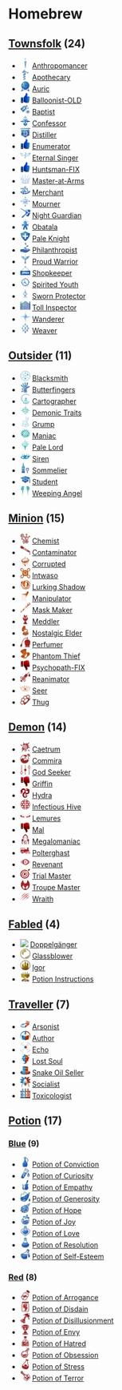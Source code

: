 # Homebrew

## [Townsfolk](Townsfolk) (24)
- ![](Townsfolk/Anthropomancer/.image_small.png) [Anthropomancer](Townsfolk/Anthropomancer)
- ![](Townsfolk/Apothecary/.image_small.png) [Apothecary](Townsfolk/Apothecary)
- ![](Townsfolk/Auric/.image_small.png) [Auric](Townsfolk/Auric)
- ![](Townsfolk/.image_small.png) [Balloonist-OLD](Townsfolk/Balloonist-OLD)
- ![](Townsfolk/Baptist/.image_small.png) [Baptist](Townsfolk/Baptist)
- ![](Townsfolk/Confessor/.image_small.png) [Confessor](Townsfolk/Confessor)
- ![](Townsfolk/Distiller/.image_small.png) [Distiller](Townsfolk/Distiller)
- ![](Townsfolk/.image_small.png) [Enumerator](Townsfolk/Enumerator)
- ![](Townsfolk/Eternal%20Singer/.image_small.png) [Eternal Singer](Townsfolk/Eternal%20Singer)
- ![](Townsfolk/.image_small.png) [Huntsman-FIX](Townsfolk/Huntsman-FIX)
- ![](Townsfolk/Master-at-Arms/.image_small.png) [Master-at-Arms](Townsfolk/Master-at-Arms)
- ![](Townsfolk/Merchant/.image_small.png) [Merchant](Townsfolk/Merchant)
- ![](Townsfolk/Mourner/.image_small.png) [Mourner](Townsfolk/Mourner)
- ![](Townsfolk/Night%20Guardian/.image_small.png) [Night Guardian](Townsfolk/Night%20Guardian)
- ![](Townsfolk/Obatala/.image_small.png) [Obatala](Townsfolk/Obatala)
- ![](Townsfolk/Pale%20Knight/.image_small.png) [Pale Knight](Townsfolk/Pale%20Knight)
- ![](Townsfolk/Philanthropist/.image_small.png) [Philanthropist](Townsfolk/Philanthropist)
- ![](Townsfolk/Proud%20Warrior/.image_small.png) [Proud Warrior](Townsfolk/Proud%20Warrior)
- ![](Townsfolk/Shopkeeper/.image_small.png) [Shopkeeper](Townsfolk/Shopkeeper)
- ![](Townsfolk/Spirited%20Youth/.image_small.png) [Spirited Youth](Townsfolk/Spirited%20Youth)
- ![](Townsfolk/Sworn%20Protector/.image_small.png) [Sworn Protector](Townsfolk/Sworn%20Protector)
- ![](Townsfolk/Toll%20Inspector/.image_small.png) [Toll Inspector](Townsfolk/Toll%20Inspector)
- ![](Townsfolk/Wanderer/.image_small.png) [Wanderer](Townsfolk/Wanderer)
- ![](Townsfolk/Weaver/.image_small.png) [Weaver](Townsfolk/Weaver)

## [Outsider](Outsider) (11)
- ![](Outsider/Blacksmith/.image_small.png) [Blacksmith](Outsider/Blacksmith)
- ![](Outsider/Butterfingers/.image_small.png) [Butterfingers](Outsider/Butterfingers)
- ![](Outsider/Cartographer/.image_small.png) [Cartographer](Outsider/Cartographer)
- ![](Outsider/Demonic%20Traits/.image_small.png) [Demonic Traits](Outsider/Demonic%20Traits)
- ![](Outsider/Grump/.image_small.png) [Grump](Outsider/Grump)
- ![](Outsider/Maniac/.image_small.png) [Maniac](Outsider/Maniac)
- ![](Outsider/Pale%20Lord/.image_small.png) [Pale Lord](Outsider/Pale%20Lord)
- ![](Outsider/Siren/.image_small.png) [Siren](Outsider/Siren)
- ![](Outsider/Sommelier/.image_small.png) [Sommelier](Outsider/Sommelier)
- ![](Outsider/Student/.image_small.png) [Student](Outsider/Student)
- ![](Outsider/Weeping%20Angel/.image_small.png) [Weeping Angel](Outsider/Weeping%20Angel)

## [Minion](Minion) (15)
- ![](Minion/Chemist/.image_small.png) [Chemist](Minion/Chemist)
- ![](Minion/Contaminator/.image_small.png) [Contaminator](Minion/Contaminator)
- ![](Minion/Corrupted/.image_small.png) [Corrupted](Minion/Corrupted)
- ![](Minion/Intwaso/.image_small.png) [Intwaso](Minion/Intwaso)
- ![](Minion/Lurking%20Shadow/.image_small.png) [Lurking Shadow](Minion/Lurking%20Shadow)
- ![](Minion/Manipulator/.image_small.png) [Manipulator](Minion/Manipulator)
- ![](Minion/Mask%20Maker/.image_small.png) [Mask Maker](Minion/Mask%20Maker)
- ![](Minion/Meddler/.image_small.png) [Meddler](Minion/Meddler)
- ![](Minion/Nostalgic%20Elder/.image_small.png) [Nostalgic Elder](Minion/Nostalgic%20Elder)
- ![](Minion/Perfumer/.image_small.png) [Perfumer](Minion/Perfumer)
- ![](Minion/Phantom%20Thief/.image_small.png) [Phantom Thief](Minion/Phantom%20Thief)
- ![](Minion/.image_small.png) [Psychopath-FIX](Minion/Psychopath-FIX)
- ![](Minion/Reanimator/.image_small.png) [Reanimator](Minion/Reanimator)
- ![](Minion/Seer/.image_small.png) [Seer](Minion/Seer)
- ![](Minion/Thug/.image_small.png) [Thug](Minion/Thug)

## [Demon](Demon) (14)
- ![](Demon/Caetrum/.image_small.png) [Caetrum](Demon/Caetrum)
- ![](Demon/Commira/.image_small.png) [Commira](Demon/Commira)
- ![](Demon/God%20Seeker/.image_small.png) [God Seeker](Demon/God%20Seeker)
- ![](Demon/.image_small.png) [Griffin](Demon/Griffin)
- ![](Demon/Hydra/.image_small.png) [Hydra](Demon/Hydra)
- ![](Demon/Infectious%20Hive/.image_small.png) [Infectious Hive](Demon/Infectious%20Hive)
- ![](Demon/Lemures/.image_small.png) [Lemures](Demon/Lemures)
- ![](Demon/.image_small.png) [Mal](Demon/Mal)
- ![](Demon/Megalomaniac/.image_small.png) [Megalomaniac](Demon/Megalomaniac)
- ![](Demon/Polterghast/.image_small.png) [Polterghast](Demon/Polterghast)
- ![](Demon/Revenant/.image_small.png) [Revenant](Demon/Revenant)
- ![](Demon/Trial%20Master/.image_small.png) [Trial Master](Demon/Trial%20Master)
- ![](Demon/Troupe%20Master/.image_small.png) [Troupe Master](Demon/Troupe%20Master)
- ![](Demon/Wraith/.image_small.png) [Wraith](Demon/Wraith)

## [Fabled](Fabled) (4)
- ![](Fabled/Doppelgänger/.image_small.png) [Doppelgänger](Fabled/Doppelgänger)
- ![](Fabled/Glassblower/.image_small.png) [Glassblower](Fabled/Glassblower)
- ![](Fabled/Igor/.image_small.png) [Igor](Fabled/Igor)
- ![](Fabled/Potion%20Instructions/.image_small.png) [Potion Instructions](Fabled/Potion%20Instructions)

## [Traveller](Traveller) (7)
- ![](Traveller/Arsonist/.image_small.png) [Arsonist](Traveller/Arsonist)
- ![](Traveller/Author/.image_small.png) [Author](Traveller/Author)
- ![](Traveller/Echo/.image_small.png) [Echo](Traveller/Echo)
- ![](Traveller/Lost%20Soul/.image_small.png) [Lost Soul](Traveller/Lost%20Soul)
- ![](Traveller/Snake%20Oil%20Seller/.image_small.png) [Snake Oil Seller](Traveller/Snake%20Oil%20Seller)
- ![](Traveller/Socialist/.image_small.png) [Socialist](Traveller/Socialist)
- ![](Traveller/Toxicologist/.image_small.png) [Toxicologist](Traveller/Toxicologist)

## [Potion](Potion) (17)
### [Blue](Potion/Blue) (9)
- ![](Potion/Blue/Potion%20of%20Conviction/.image_small.png) [Potion of Conviction](Potion/Blue/Potion%20of%20Conviction)
- ![](Potion/Blue/Potion%20of%20Curiosity/.image_small.png) [Potion of Curiosity](Potion/Blue/Potion%20of%20Curiosity)
- ![](Potion/Blue/Potion%20of%20Empathy/.image_small.png) [Potion of Empathy](Potion/Blue/Potion%20of%20Empathy)
- ![](Potion/Blue/Potion%20of%20Generosity/.image_small.png) [Potion of Generosity](Potion/Blue/Potion%20of%20Generosity)
- ![](Potion/Blue/Potion%20of%20Hope/.image_small.png) [Potion of Hope](Potion/Blue/Potion%20of%20Hope)
- ![](Potion/Blue/Potion%20of%20Joy/.image_small.png) [Potion of Joy](Potion/Blue/Potion%20of%20Joy)
- ![](Potion/Blue/Potion%20of%20Love/.image_small.png) [Potion of Love](Potion/Blue/Potion%20of%20Love)
- ![](Potion/Blue/Potion%20of%20Resolution/.image_small.png) [Potion of Resolution](Potion/Blue/Potion%20of%20Resolution)
- ![](Potion/Blue/Potion%20of%20Self-Esteem/.image_small.png) [Potion of Self-Esteem](Potion/Blue/Potion%20of%20Self-Esteem)

### [Red](Potion/Red) (8)
- ![](Potion/Red/Potion%20of%20Arrogance/.image_small.png) [Potion of Arrogance](Potion/Red/Potion%20of%20Arrogance)
- ![](Potion/Red/Potion%20of%20Disdain/.image_small.png) [Potion of Disdain](Potion/Red/Potion%20of%20Disdain)
- ![](Potion/Red/Potion%20of%20Disillusionment/.image_small.png) [Potion of Disillusionment](Potion/Red/Potion%20of%20Disillusionment)
- ![](Potion/Red/Potion%20of%20Envy/.image_small.png) [Potion of Envy](Potion/Red/Potion%20of%20Envy)
- ![](Potion/Red/Potion%20of%20Hatred/.image_small.png) [Potion of Hatred](Potion/Red/Potion%20of%20Hatred)
- ![](Potion/Red/Potion%20of%20Obsession/.image_small.png) [Potion of Obsession](Potion/Red/Potion%20of%20Obsession)
- ![](Potion/Red/Potion%20of%20Stress/.image_small.png) [Potion of Stress](Potion/Red/Potion%20of%20Stress)
- ![](Potion/Red/Potion%20of%20Terror/.image_small.png) [Potion of Terror](Potion/Red/Potion%20of%20Terror)


